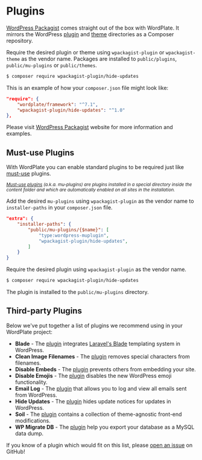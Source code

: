 # Plugins

[WordPress Packagist](https://wpackagist.org) comes straight out of the box with WordPlate. It mirrors the WordPress [plugin](https://plugins.svn.wordpress.org) and [theme](https://themes.svn.wordpress.org) directories as a Composer repository.

Require the desired plugin or theme using `wpackagist-plugin` or `wpackagist-theme` as the vendor name. Packages are installed to `public/plugins`, `public/mu-plugins` or `public/themes`.

```bash
$ composer require wpackagist-plugin/hide-updates
```

This is an example of how your `composer.json` file might look like:

```json
"require": {
    "wordplate/framework": "^7.1",
    "wpackagist-plugin/hide-updates": "^1.0"
},
```

Please visit [WordPress Packagist](https://wpackagist.org) website for more information and examples.

## Must-use Plugins

With WordPlate you can enable standard plugins to be required just like [must-use](https://wordpress.org/support/article/must-use-plugins/) plugins.

<Note label>

<small>_[Must-use plugins](https://wordpress.org/support/article/must-use-plugins/) (a.k.a. mu-plugins) are plugins installed in a special directory inside the content folder and which are automatically enabled on all sites in the installation._</small>

</Note>

Add the desired `mu-plugins` using `wpackagist-plugin` as the vendor name to `installer-paths` in your `composer.json` file.

```json
"extra": {
    "installer-paths": {
        "public/mu-plugins/{$name}": [
            "type:wordpress-muplugin",
            "wpackagist-plugin/hide-updates",
        ]
    }
}
```

Require the desired plugin using `wpackagist-plugin` as the vendor name.

```sh
$ composer require wpackagist-plugin/hide-updates
```

The plugin is installed to the `public/mu-plugins` directory.

## Third-party Plugins

Below we've put together a list of plugins we recommend using in your WordPlate project:

- **Blade** - The [plugin](https://github.com/fiskhandlarn/blade) integrates [Laravel's Blade](https://laravel.com/docs/5.8/blade) templating system in WordPress.
- **Clean Image Filenames** - The [plugin](https://wordpress.org/plugins/clean-image-filenames/) removes special characters from filenames.
- **Disable Embeds** - The [plugin](https://wordpress.org/plugins/disable-embeds/) prevents others from embedding your site.
- **Disable Emojis** - The [plugin](https://wordpress.org/plugins/disable-emojis/) disables the new WordPress emoji functionality.
- **Email Log** - The [plugin](https://wordpress.org/plugins/email-log/) that allows you to log and view all emails sent from WordPress.
- **Hide Updates** - The [plugin](https://wordpress.org/plugins/hide-updates/) hides update notices for updates in WordPress.
- **Soil** - The [plugin](https://roots.io/plugins/soil) contains a collection of theme-agnostic front-end modifications.
- **WP Migrate DB** - The [plugin](https://wordpress.org/plugins/wp-migrate-db/) help you export your database as a MySQL data dump.

If you know of a plugin which would fit on this list, please [open an issue](https://github.com/wordplate/wordplate.github.io) on GitHub!

